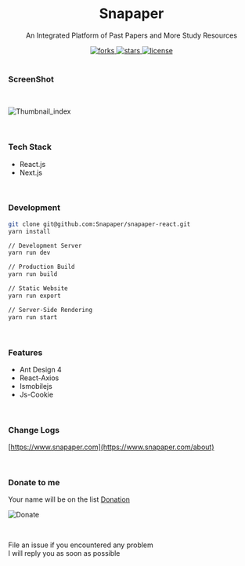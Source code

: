 <div align="center">
  <h1>Snapaper</h1>
  <p>An Integrated Platform of Past Papers and More Study Resources</p>
  <a href="https://github.com/Snapaper/snapaper-react">
    <img src="https://img.shields.io/github/forks/Snapaper/snapaper-react.svg" alt="forks">
  </a>

  <a href="https://github.com/Snapaper/snapaper-react">
    <img src="https://img.shields.io/github/stars/Snapaper/snapaper-react.svg" alt="stars">
  </a>

  <a href="https://github.com/Snapaper/snapaper-react">
    <img src="https://img.shields.io/github/license/Snapaper/snapaper-react.svg" alt="license">
  </a>
</div>


<br/>

### ScreenShot
<br/>

![Thumbnail_index](https://i.loli.net/2020/05/03/2CWP7jcBIK5m8rD.png)

<br/>

### Tech Stack
- React.js
- Next.js

<br/>

### Development
```bash
git clone git@github.com:Snapaper/snapaper-react.git
yarn install
```

```bash
// Development Server
yarn run dev
```

```bash
// Production Build
yarn run build
```

```bash
// Static Website
yarn run export
```

```bash
// Server-Side Rendering
yarn run start
```

<br/>

### Features
+ Ant Design 4
+ React-Axios
+ Ismobilejs
+ Js-Cookie

<br/>

### Change Logs
[https://www.snapaper.com](https://www.snapaper.com/about)


<br/>

### Donate to me
Your name will be on the list [Donation](https://www.ouorz.com/donation)
<br/>

![Donate](https://i.loli.net/2019/02/18/5c6a80afd1e26.png)

<br/>

File an issue if you encountered any problem
<br/>
I will reply you as soon as possible

